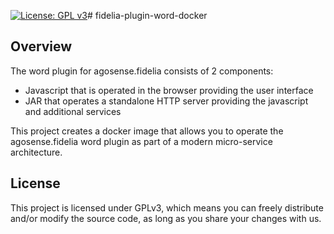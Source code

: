 [![License: GPL v3](https://img.shields.io/badge/License-GPL%20v3-blue.svg)](https://www.gnu.org/licenses/gpl-3.0)# fidelia-plugin-word-docker
## Overview
The word plugin for agosense.fidelia consists of 2 components:
* Javascript that is operated in the browser providing the user interface
* JAR that operates a standalone HTTP server providing the javascript and additional services

This project creates a docker image that allows you to operate the agosense.fidelia word plugin as part of a modern micro-service architecture.
## License
This project is licensed under GPLv3, which means you can freely distribute and/or modify the source code, as long as you share your changes with us.

